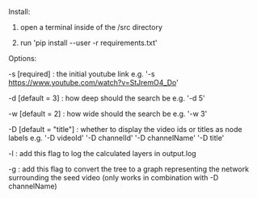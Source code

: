 Install:

1) open a terminal inside of the /src directory

2) run 'pip install --user -r requirements.txt'


Options:

-s [required] : the initial youtube link e.g. '-s https://www.youtube.com/watch?v=StJremO4_Do'

-d [default = 3] : how deep should the search be e.g. '-d 5' 

-w [default = 2] : how wide should the search be e.g. '-w 3'

-D [default = "title"] : whether to display the video ids or titles as node labels e.g. '-D videoId' '-D channelId' '-D channelName' '-D title'

-l : add this flag to log the calculated layers in output.log 

-g : add this flag to convert the tree to a graph representing the network surrounding the seed video (only works in combination with -D channelName)
